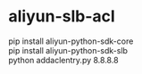 # aliyun-slb-acl
pip install aliyun-python-sdk-core<br/>
pip install aliyun-python-sdk-slb<br/>
python addaclentry.py 8.8.8.8
